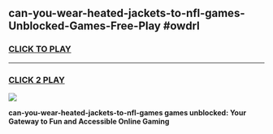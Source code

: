 
## can-you-wear-heated-jackets-to-nfl-games-Unblocked-Games-Free-Play #owdrl
<h3>
<a href="https://us.freeplayer.one?title=can-you-wear-heated-jackets-to-nfl-games&ref=9M">CLICK TO PLAY</a></h3>
<hr>

<h3>
<a href="https://us.freeplayer.one?title=can-you-wear-heated-jackets-to-nfl-games&ref=9M">CLICK 2 PLAY</a>
  
</h3>

<a href="https://us.freeplayer.one?title=can-you-wear-heated-jackets-to-nfl-games&ref=9M"><img src="https://clearcache.store/games.png"></a>


**can-you-wear-heated-jackets-to-nfl-games games unblocked: Your Gateway to Fun and Accessible Online Gaming**
